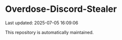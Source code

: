 # Overdose-Discord-Stealer

Last updated: 2025-07-05 16:09:06

This repository is automatically maintained.
